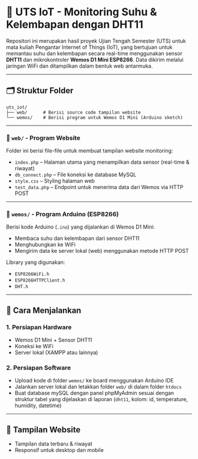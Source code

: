 # 📡 UTS IoT - Monitoring Suhu & Kelembapan dengan DHT11

Repositori ini merupakan hasil proyek Ujian Tengah Semester (UTS) untuk mata kuliah Pengantar Internet of Things (IoT), yang bertujuan untuk memantau suhu dan kelembapan secara real-time menggunakan sensor **DHT11** dan mikrokontroler **Wemos D1 Mini ESP8266**. Data dikirim melalui jaringan WiFi dan ditampilkan dalam bentuk web antarmuka.

---

## 🗂 Struktur Folder

```
uts_iot/
├── web/      # Berisi source code tampilan website
└── wemos/    # Berisi program untuk Wemos D1 Mini (Arduino sketch)
```

---

### 📁 `web/` - Program Website

Folder ini berisi file-file untuk membuat tampilan website monitoring:

- `index.php` – Halaman utama yang menampilkan data sensor (real-time & riwayat)
- `db_connect.php` – File koneksi ke database MySQL
- `style.css` – Styling halaman web
- `test_data.php` – Endpoint untuk menerima data dari Wemos via HTTP POST

---

### 📁 `wemos/` - Program Arduino (ESP8266)

Berisi kode Arduino (`.ino`) yang dijalankan di Wemos D1 Mini:

- Membaca suhu dan kelembapan dari sensor DHT11
- Menghubungkan ke WiFi
- Mengirim data ke server lokal (web) menggunakan metode HTTP POST

Library yang digunakan:

- `ESP8266WiFi.h`
- `ESP8266HTTPClient.h`
- `DHT.h`

---

## 🔧 Cara Menjalankan

### 1. Persiapan Hardware

- Wemos D1 Mini + Sensor DHT11
- Koneksi ke WiFi
- Server lokal (XAMPP atau lainnya)

### 2. Persiapan Software

- Upload kode di folder `wemos/` ke board menggunakan Arduino IDE
- Jalankan server lokal dan letakkan folder `web/` di dalam folder `htdocs`
- Buat database mySQL dengan panel phpMyAdmin sesuai dengan struktur tabel yang dijelaskan di laporan (`dht11`, kolom: id, temperature, humidity, datetime)

---

## 📸 Tampilan Website

- Tampilan data terbaru & riwayat
- Responsif untuk desktop dan mobile
